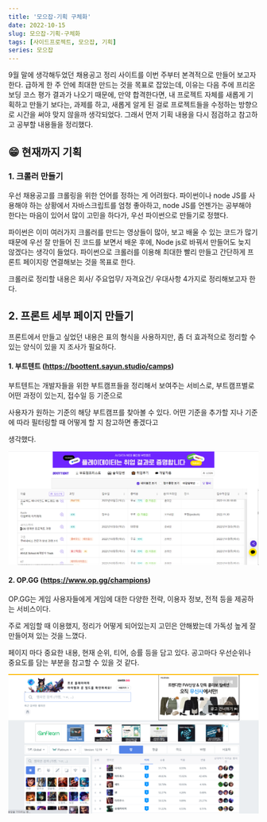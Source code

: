 ```yaml
---
title: '모으잡-기획 구체화'
date: 2022-10-15
slug: 모으잡-기획-구체화
tags: [사이드프로젝트, 모으잡, 기획]
series: 모으잡
---
```


9월 말에 생각해두었던 채용공고 정리 사이트를 이번 주부터 본격적으로 만들어 보고자 한다. 급하게 한 주 안에 최대한 만드는 것을 목표로 잡았는데, 이유는 다음 주에 프리온보딩 코스 평가 결과가 나오기 때문에, 만약 합격한다면, 내 프로젝트 자체를 새롭게 기획하고 만들기 보다는, 과제를 하고, 새롭게 알게 된 걸로 프로젝트들을 수정하는 방향으로 시간을 써야 맞지 않을까 생각되었다. 그래서 먼저 기획 내용을 다시 점검하고 참고하고 공부할 내용들을 정리했다.

## 😁 현재까지 기획

### 1. 크롤러 만들기

우선 채용공고를 크롤링을 위한 언어를 정하는 게 어려웠다. 파이썬이나 node JS를 사용해야 하는 상황에서 자바스크립트를 엄청 좋아하고, node JS를 언젠가는 공부해야 한다는 마음이 있어서 많이 고민을 하다가, 우선 파이썬으로 만들기로 정했다.

파이썬은 이미 여러가지 크롤러를 만드는 영상들이 많아, 보고 배울 수 있는 코드가 많기 때문에 우선 잘 만들어 진 코드를 보면서 배운 후에, Node js로 바꿔서 만들어도 늦지 않겠다는 생각이 들었다. 파이썬으로 크롤러를 이용해 최대한 빨리 만들고 간단하게 프론트 페이지랑 연결해보는 것을 목표로 한다.

크롤러로 정리할 내용은 회사/ 주요업무/ 자격요건/ 우대사항 4가지로 정리해보고자 한다.

## 2. 프론트 세부 페이지 만들기

프론트에서 만들고 싶었던 내용은 표의 형식을 사용하지만, 좀 더 효과적으로 정리할 수 있는 양식이 있을 지 조사가 필요하다.

#### 1. 부트텐트 (https://boottent.sayun.studio/camps)

부트텐트는 개발자들을 위한 부트캠프들을 정리해서 보여주는 서비스로, 부트캠프별로 어떤 과정이 있는지, 접수일 등 기준으로

사용자가 원하는 기준의 해당 부트캠프를 찾아볼 수 있다. 어떤 기준을 추가할 지나 기준에 따라 필터링할 때 어떻게 할 지 참고하면 좋겠다고

생각했다.

![부트텐트](부트텐트.png)
#### 2. OP.GG (https://www.op.gg/champions)

OP.GG는 게임 사용자들에게 게임에 대한 다양한 전략, 이용자 정보, 전적 등을 제공하는 서비스이다.

주로 게임할 때 이용했지, 정리가 어떻게 되어있는지 고민은 안해봤는데 가독성 높게 잘 만들어져 있는 것을 느꼈다.

페이지 마다 중요한 내용, 현재 순위, 티어, 승률 등을 담고 있다. 공고마다 우선순위나 중요도를 담는 부분을 참고할 수 있을 것 같다.

![OP.GG](오피지지.png)
